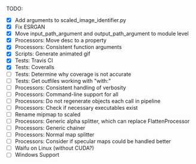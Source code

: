TODO:
- [x] Add arguments to scaled_image_identifier.py
- [x] Fix ESRGAN
- [x] Move input_path_argument and output_path_argument to module level
- [x] Processors: Move desc to a property
- [x] Processors: Consistent function arguments
- [x] Scripts: Generate animated gif
- [x] Tests: Travis CI
- [x] Tests: Coveralls
- [ ] Tests: Determine why coverage is not accurate
- [ ] Tests: Get outfiles working with "with:"
- [ ] Processors: Consistent handling of verbosity
- [ ] Processors: Command-line support for all
- [ ] Processors: Do not regenerate objects each call in pipeline
- [ ] Processors: Check if necessary executables exist
- [ ] Rename mipmap to scaled
- [ ] Processors: Generic alpha splitter, which can replace FlattenProcessor
- [ ] Processors: Generic chainer
- [ ] Processors: Normal map splitter
- [ ] Processors: Consider if specular maps could be handled better
- [ ] Waifu on Linux (without CUDA?)
- [ ] Windows Support
